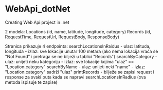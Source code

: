 # WebApi_dotNet
Creating Web Api project in .net

2 modela:
  Locations  (id, name, latitude, longitude, category)
  Records    (id, RequestTime, RequestUrl, RequestBody, ResponseBody)

Stranica prikazuje 4 endpointa:
  searchLocationsInRaidus 
      - ulaz: latituda, longituda
      - izlaz: sve lokacije unutar 100 metara (ako nema lokacija vraća se "Not Found" i pretraga se ne bilježi u tablici "Records")
  searchByCategory 
      - ulaz: unijeti neku kategoriju
      - izlaz: sve lokacije kojima "ulaz" == "Location.category"
  searchByName
      - ulaz: unijeti neki "name"
      - izlaz: "Location.category" sadrži "ulaz"
  printRecords
      - bilježe se zapisi request i response za svaki puta kada se napravi searchLocationsInRadius (ova metoda ispisuje te zapise)
